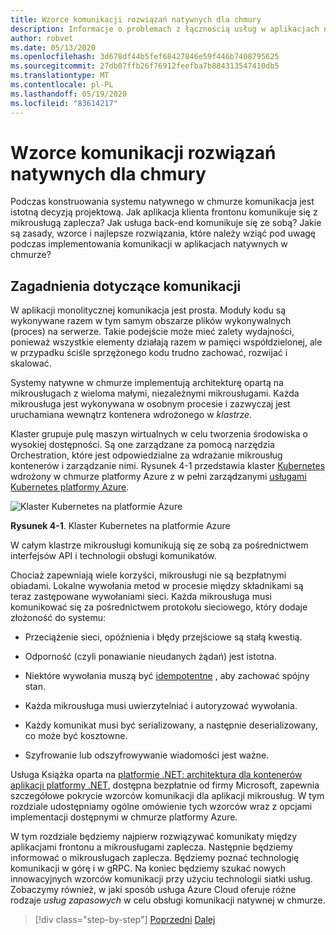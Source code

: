```yaml
---
title: Wzorce komunikacji rozwiązań natywnych dla chmury
description: Informacje o problemach z łącznością usług w aplikacjach natywnych w chmurze
author: robvet
ms.date: 05/13/2020
ms.openlocfilehash: 3d678df44b5fef68427846e59f446b7408795625
ms.sourcegitcommit: 27db07ffb26f76912feefba7b884313547410db5
ms.translationtype: MT
ms.contentlocale: pl-PL
ms.lasthandoff: 05/19/2020
ms.locfileid: "83614217"
---
```

# <a name="cloud-native-communication-patterns"></a>Wzorce komunikacji rozwiązań natywnych dla chmury

Podczas konstruowania systemu natywnego w chmurze komunikacja jest istotną decyzją projektową. Jak aplikacja klienta frontonu komunikuje się z mikrousługą zaplecza? Jak usługa back-end komunikuje się ze sobą? Jakie są zasady, wzorce i najlepsze rozwiązania, które należy wziąć pod uwagę podczas implementowania komunikacji w aplikacjach natywnych w chmurze?

## <a name="communication-considerations"></a>Zagadnienia dotyczące komunikacji

W aplikacji monolitycznej komunikacja jest prosta. Moduły kodu są wykonywane razem w tym samym obszarze plików wykonywalnych (proces) na serwerze. Takie podejście może mieć zalety wydajności, ponieważ wszystkie elementy działają razem w pamięci współdzielonej, ale w przypadku ściśle sprzężonego kodu trudno zachować, rozwijać i skalować.

Systemy natywne w chmurze implementują architekturę opartą na mikrousługach z wieloma małymi, niezależnymi mikrousługami. Każda mikrousługa jest wykonywana w osobnym procesie i zazwyczaj jest uruchamiana wewnątrz kontenera wdrożonego w *klastrze*.

Klaster grupuje pulę maszyn wirtualnych w celu tworzenia środowiska o wysokiej dostępności. Są one zarządzane za pomocą narzędzia Orchestration, które jest odpowiedzialne za wdrażanie mikrousług kontenerów i zarządzanie nimi. Rysunek 4-1 przedstawia klaster [Kubernetes](https://kubernetes.io) wdrożony w chmurze platformy Azure z w pełni zarządzanymi [usługami Kubernetes platformy Azure](https://docs.microsoft.com/azure/aks/intro-kubernetes).

![Klaster Kubernetes na platformie Azure](./media/kubernetes-cluster-in-azure.png)

**Rysunek 4-1**. Klaster Kubernetes na platformie Azure

W całym klastrze mikrousługi komunikują się ze sobą za pośrednictwem interfejsów API i technologii obsługi komunikatów.

Chociaż zapewniają wiele korzyści, mikrousługi nie są bezpłatnymi obiadami. Lokalne wywołania metod w procesie między składnikami są teraz zastępowane wywołaniami sieci. Każda mikrousługa musi komunikować się za pośrednictwem protokołu sieciowego, który dodaje złożoność do systemu:

- Przeciążenie sieci, opóźnienia i błędy przejściowe są stałą kwestią.

- Odporność (czyli ponawianie nieudanych żądań) jest istotna.

- Niektóre wywołania muszą być [idempotentne](https://www.restapitutorial.com/lessons/idempotency.html) , aby zachować spójny stan.

- Każda mikrousługa musi uwierzytelniać i autoryzować wywołania.

- Każdy komunikat musi być serializowany, a następnie deserializowany, co może być kosztowne.

- Szyfrowanie lub odszyfrowywanie wiadomości jest ważne.

Usługa Książka oparta na [platformie .NET: architektura dla kontenerów aplikacji platformy .NET](https://dotnet.microsoft.com/download/thank-you/microservices-architecture-ebook), dostępna bezpłatnie od firmy Microsoft, zapewnia szczegółowe pokrycie wzorców komunikacji dla aplikacji mikrousług. W tym rozdziale udostępniamy ogólne omówienie tych wzorców wraz z opcjami implementacji dostępnymi w chmurze platformy Azure.

W tym rozdziale będziemy najpierw rozwiązywać komunikaty między aplikacjami frontonu a mikrousługami zaplecza. Następnie będziemy informować o mikrousługach zaplecza. Będziemy poznać technologię komunikacji w górę i w gRPC. Na koniec będziemy szukać nowych innowacyjnych wzorców komunikacji przy użyciu technologii siatki usług. Zobaczymy również, w jaki sposób usługa Azure Cloud oferuje różne rodzaje *usług zapasowych* w celu obsługi komunikacji natywnej w chmurze.

>[!div class="step-by-step"]
>[Poprzedni](other-deployment-options.md) 
> [Dalej](front-end-communication.md)
